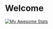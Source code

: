 # Welcome
<!--
**nidhunm/nidhunm** is a ✨ _special_ ✨ repository because its `README.md` (this file) appears on your GitHub profile.

Here are some ideas to get you started:

- 🔭 I’m currently working on ...
- 🌱 I’m currently learning ...
- 👯 I’m looking to collaborate on ...
- 🤔 I’m looking for help with ...
- 💬 Ask me about ...
- 📫 How to reach me: ...
- 😄 Pronouns: ...
- ⚡ Fun fact: ...
-->

[![My Awesome Stats](https://awesome-github-stats.azurewebsites.net/user-stats/nidhunm?cardType=github&theme=tokyonight&Border=DCDD00&Title=B3DDDD)](https://git.io/awesome-stats-card)
